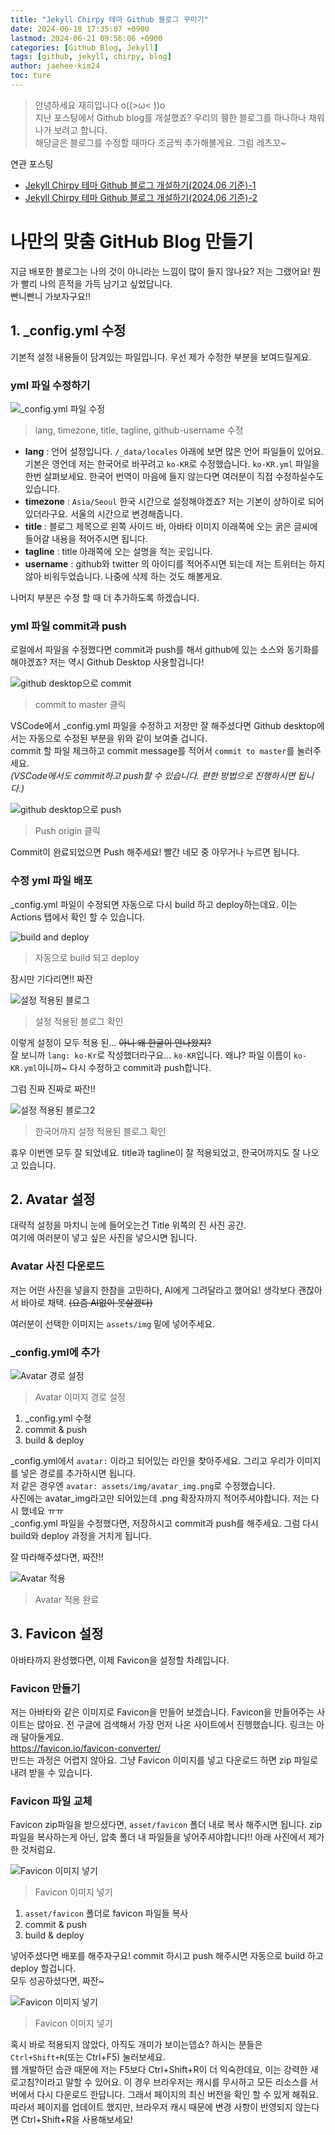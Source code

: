 ```yaml
---
title: "Jekyll Chirpy 테마 Github 블로그 꾸미기"
date: 2024-06-18 17:35:07 +0900
lastmod: 2024-06-21 09:56:06 +0900
categories: [Github Blog, Jekyll]
tags: [github, jekyll, chirpy, blog]
author: jaehee-kim24
toc: ture
---
```

>안녕하세요 재히입니다 o((>ω< ))o  
지난 포스팅에서 Github blog를 개설했죠? 우리의 휑한 블로그를 하나하나 채워나가 보려고 합니다.  
해당글은 블로그를 수정할 때마다 조금씩 추가해볼게요. 그럼 레츠꼬~

연관 포스팅  
- [Jekyll Chirpy 테마 Github 블로그 개설하기(2024.06 기준)-1](https://jaehee-kim24.github.io/posts/github%EB%B8%94%EB%A1%9C%EA%B7%B8_%EA%B0%9C%EC%84%A4%ED%95%98%EA%B8%B0_1/)  
- [Jekyll Chirpy 테마 Github 블로그 개설하기(2024.06 기준)-2](https://jaehee-kim24.github.io/posts/github%EB%B8%94%EB%A1%9C%EA%B7%B8_%EA%B0%9C%EC%84%A4%ED%95%98%EA%B8%B0_2/)


# 나만의 맞춤 GitHub Blog 만들기
지금 배포한 블로그는 나의 것이 아니라는 느낌이 많이 들지 않나요? 저는 그랬어요! 뭔가 빨리 나의 흔적을 가득 남기고 싶었답니다.  
빤니빤니 가보자구요!!

## 1. _config.yml 수정
기본적 설정 내용들이 담겨있는 파일입니다. 우선 제가 수정한 부분을 보여드릴게요.  

### yml 파일 수정하기
![_config.yml 파일 수정](../assets/img/2024-06-18-github블로그_꾸미기/1.png)  
>  lang, timezone, title, tagline, github-username 수정
- **lang** : 언어 설정입니다. `/_data/locales` 아래에 보면 많은 언어 파일들이 있어요. 기본은 영언데 저는 한국어로 바꾸려고 `ko-KR`로 수정했습니다. `ko-KR.yml` 파일을 한번 살펴보세요. 한국어 번역이 마음에 들지 않는다면 여러분이 직접 수정하실수도 있습니다.
- **timezone** : `Asia/Seoul` 한국 시간으로 설정해야겠죠? 저는 기본이 상하이로 되어있더라구요. 서울의 시간으로 변경해줍니다.
- **title** : 블로그 제목으로 왼쪽 사이드 바, 아바타 이미지 아래쪽에 오는 굵은 글씨에 들어갈 내용을 적어주시면 됩니다.
- **tagline** : title 아래쪽에 오는 설명을 적는 곳입니다.
- **username** : github와 twitter 의 아이디를 적어주시면 되는데 저는 트위터는 하지 않아 비워두었습니다. 나중에 삭제 하는 것도 해볼게요.

나머지 부분은 수정 할 때 더 추가하도록 하겠습니다.  

### yml 파일 commit과 push
로컬에서 파일을 수정했다면 commit과 push를 해서 github에 있는 소스와 동기화를 해야겠죠? 저는 역시 Github Desktop 사용할겁니다!

![github desktop으로 commit](../assets/img/2024-06-18-github블로그_꾸미기/2.png)  
>  commit to master 클릭

VSCode에서 \_config.yml 파일을 수정하고 저장만 잘 해주셨다면 Github desktop에서는 자동으로 수정된 부분을 위와 같이 보여줄 겁니다.  
commit 할 파일 체크하고 commit message를 적어서 `commit to master`를 눌러주세요.  
_(VSCode에서도 commit하고 push할 수 있습니다. 편한 방법으로 진행하시면 됩니다.)_

![github desktop으로 push](../assets/img/2024-06-18-github블로그_꾸미기/3.png)  
>  Push origin 클릭  

Commit이 완료되었으면 Push 해주세요! 빨간 네모 중 아무거나 누르면 됩니다.

### 수정 yml 파일 배포
_config.yml 파일이 수정되면 자동으로 다시 build 하고 deploy하는데요. 이는 Actions 탭에서 확인 할 수 있습니다. 

![build and deploy](../assets/img/2024-06-18-github블로그_꾸미기/4.png)  
>  자동으로 build 되고 deploy

잠시만 기다리면!! 짜잔

![설정 적용된 블로그](../assets/img/2024-06-18-github블로그_꾸미기/5.png)  
>  설정 적용된 블로그 확인

이렇게 설정이 모두 적용 된... ~~아니 왜 한글이 안나왔지?~~  
잘 보니까 `lang: ko-Kr`로 작성했더라구요... `ko-KR`입니다. 왜냐? 파일 이름이 `ko-KR.yml`이니까~ 다시 수정하고 commit과 push합니다.  

그럼 진짜 진짜로 짜잔!!  

![설정 적용된 블로그2](../assets/img/2024-06-18-github블로그_꾸미기/6.png)  
>  한국어까지 설정 적용된 블로그 확인

휴우 이번엔 모두 잘 되었네요. title과 tagline이 잘 적용되었고, 한국어까지도 잘 나오고 있습니다.  

## 2. Avatar 설정
대략적 설정을 마치니 눈에 들어오는건 Title 위쪽의 진 사진 공간.  
여기에 여러분이 넣고 싶은 사진을 넣으시면 됩니다.

### Avatar 사진 다운로드  
저는 어떤 사진을 넣을지 한참을 고민하다, AI에게 그려달라고 했어요! 생각보다 괜찮아서 바아로 채택. ~~(요즘 AI없이 못살겠다)~~
 
여러분이 선택한 이미지는 `assets/img` 밑에 넣어주세요.

### \_config.yml에 추가
![Avatar 경로 설정](../assets/img/2024-06-18-github블로그_꾸미기/7.png)  
>  Avatar 이미지 경로 설정

1. \_config.yml 수정  
2. commit & push
3. build & deploy

\_config.yml에서 `avatar:` 이라고 되어있는 라인을 찾아주세요. 그리고 우리가 이미지를 넣은 경로를 추가하시면 됩니다.  
저 같은 경우엔 `avatar: assets/img/avatar_img.png`로 수정했습니다.  
사진에는 avatar_img라고만 되어있는데 .png 확장자까지 적어주셔야합니다. 저는 다시 했네요 ㅠㅠ  
\_config.yml 파일을 수정했다면, 저장하시고 commit과 push를 해주세요. 그럼 다시 build와 deploy 과정을 거치게 됩니다.

잘 따라해주셨다면, 짜잔!!

![Avatar 적용](../assets/img/2024-06-18-github블로그_꾸미기/8.png)  
>  Avatar 적용 완료

## 3. Favicon 설정
아바타까지 완성했다면, 이제 Favicon을 설정할 차례입니다.  

### Favicon 만들기

저는 아바타와 같은 이미지로 Favicon을 만들어 보겠습니다. Favicon을 만들어주는 사이트는 많아요. 전 구글에 검색해서 가장 먼저 나온 사이트에서 진행했습니다. 링크는 아래 달아둘게요.  
https://favicon.io/favicon-converter/  
만드는 과정은 어렵지 않아요. 그냥 Favicon 이미지를 넣고 다운로드 하면 zip 파일로 내려 받을 수 있습니다.

### Favicon 파일 교체

Favicon zip파일을 받으셨다면, `asset/favicon` 폴더 내로 복사 해주시면 됩니다. zip 파일을 복사하는게 아닌, 압축 폴더 내 파일들을 넣어주셔야합니다!! 아래 사진에서 제가 한 것처럼요.

![Favicon 이미지 넣기](../assets/img/2024-06-18-github블로그_꾸미기/9.png)  
>  Favicon 이미지 넣기

1. `asset/favicon` 폴더로 favicon 파일들 복사 
2. commit & push
3. build & deploy  

넣어주셨다면 배포를 해주자구요! commit 하시고 push 해주시면 자동으로 build 하고 deploy 할겁니다.  
모두 성공하셨다면, 짜잔~

![Favicon 이미지 넣기](../assets/img/2024-06-18-github블로그_꾸미기/10.png)  
>  Favicon 이미지 넣기

혹시 바로 적용되지 않았다, 아직도 개미가 보이는뎁쇼? 하시는 분들은 `Ctrl+Shift+R`(또는 Ctrl+F5) 눌러보세요.  
웹 개발하던 습관 때문에 저는 F5보다 Ctrl+Shift+R이 더 익숙한데요, 이는 강력한 새로고침?이라고 말할 수 있어요. 이 경우 브라우저는 캐시를 무시하고 모든 리소스를 서버에서 다시 다운로드 한답니다. 그래서 페이지의 최신 버전을 확인 할 수 있게 해줘요. 따라서 페이지를 업데이트 했지만, 브라우저 캐시 때문에 변경 사항이 반영되지 않는다면 Ctrl+Shift+R을 사용해보세요!